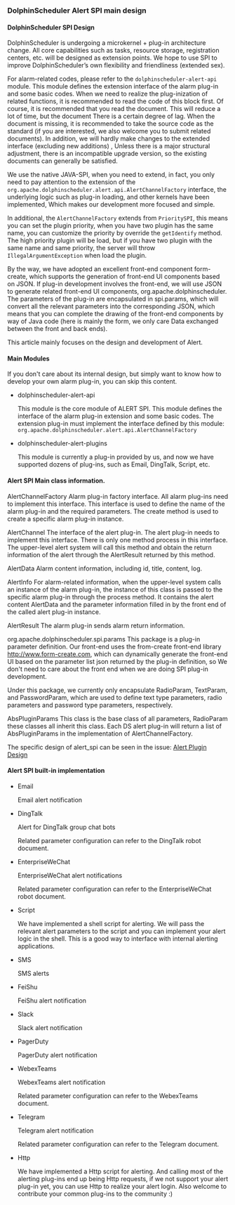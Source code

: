 ### DolphinScheduler Alert SPI main design

#### DolphinScheduler SPI Design

DolphinScheduler is undergoing a microkernel + plug-in architecture change. All core capabilities such as tasks, resource storage, registration centers, etc. will be designed as extension points. We hope to use SPI to improve DolphinScheduler’s own flexibility and friendliness (extended sex).

For alarm-related codes, please refer to the `dolphinscheduler-alert-api` module. This module defines the extension interface of the alarm plug-in and some basic codes. When we need to realize the plug-inization of related functions, it is recommended to read the code of this block first. Of course, it is recommended that you read the document. This will reduce a lot of time, but the document There is a certain degree of lag. When the document is missing, it is recommended to take the source code as the standard (if you are interested, we also welcome you to submit related documents). In addition, we will hardly make changes to the extended interface (excluding new additions) , Unless there is a major structural adjustment, there is an incompatible upgrade version, so the existing documents can generally be satisfied.

We use the native JAVA-SPI, when you need to extend, in fact, you only need to pay attention to the extension of the `org.apache.dolphinscheduler.alert.api.AlertChannelFactory` interface, the underlying logic such as plug-in loading, and other kernels have been implemented, Which makes our development more focused and simple.

In additional, the `AlertChannelFactory` extends from `PrioritySPI`, this means you can set the plugin priority, when you have two plugin has the same name, you can customize the priority by override the `getIdentify` method. The high priority plugin will be load, but if you have two plugin with the same name and same priority, the server will throw `IllegalArgumentException` when load the plugin.

By the way, we have adopted an excellent front-end component form-create, which supports the generation of front-end UI components based on JSON. If plug-in development involves the front-end, we will use JSON to generate related front-end UI components, org.apache.dolphinscheduler. The parameters of the plug-in are encapsulated in spi.params, which will convert all the relevant parameters into the corresponding JSON, which means that you can complete the drawing of the front-end components by way of Java code (here is mainly the form, we only care Data exchanged between the front and back ends).

This article mainly focuses on the design and development of Alert.

#### Main Modules

If you don't care about its internal design, but simply want to know how to develop your own alarm plug-in, you can skip this content.

* dolphinscheduler-alert-api

  This module is the core module of ALERT SPI. This module defines the interface of the alarm plug-in extension and some basic codes. The extension plug-in must implement the interface defined by this module: `org.apache.dolphinscheduler.alert.api.AlertChannelFactory`

* dolphinscheduler-alert-plugins

  This module is currently a plug-in provided by us, and now we have supported dozens of plug-ins, such as Email, DingTalk, Script, etc.

#### Alert SPI Main class information.

AlertChannelFactory
Alarm plug-in factory interface. All alarm plug-ins need to implement this interface. This interface is used to define the name of the alarm plug-in and the required parameters. The create method is used to create a specific alarm plug-in instance.

AlertChannel
The interface of the alert plug-in. The alert plug-in needs to implement this interface. There is only one method process in this interface. The upper-level alert system will call this method and obtain the return information of the alert through the AlertResult returned by this method.

AlertData
Alarm content information, including id, title, content, log.

AlertInfo
For alarm-related information, when the upper-level system calls an instance of the alarm plug-in, the instance of this class is passed to the specific alarm plug-in through the process method. It contains the alert content AlertData and the parameter information filled in by the front end of the called alert plug-in instance.

AlertResult
The alarm plug-in sends alarm return information.

org.apache.dolphinscheduler.spi.params
This package is a plug-in parameter definition. Our front-end uses the from-create front-end library http://www.form-create.com, which can dynamically generate the front-end UI based on the parameter list json returned by the plug-in definition, so We don't need to care about the front end when we are doing SPI plug-in development.

Under this package, we currently only encapsulate RadioParam, TextParam, and PasswordParam, which are used to define text type parameters, radio parameters and password type parameters, respectively.

AbsPluginParams This class is the base class of all parameters, RadioParam these classes all inherit this class. Each DS alert plug-in will return a list of AbsPluginParams in the implementation of AlertChannelFactory.

The specific design of alert_spi can be seen in the issue: [Alert Plugin Design](https://github.com/apache/incubator-dolphinscheduler/issues/3049)

#### Alert SPI built-in implementation

* Email

  Email alert notification

* DingTalk

  Alert for DingTalk group chat bots

  Related parameter configuration can refer to the DingTalk robot document.

* EnterpriseWeChat

  EnterpriseWeChat alert notifications

  Related parameter configuration can refer to the EnterpriseWeChat robot document.

* Script

  We have implemented a shell script for alerting. We will pass the relevant alert parameters to the script and you can implement your alert logic in the shell. This is a good way to interface with internal alerting applications.

* SMS

  SMS alerts

* FeiShu

  FeiShu alert notification

* Slack

  Slack alert notification

* PagerDuty

  PagerDuty alert notification

* WebexTeams

  WebexTeams alert notification

  Related parameter configuration can refer to the WebexTeams document.

* Telegram

  Telegram alert notification

  Related parameter configuration can refer to the Telegram document.

* Http

  We have implemented a Http script for alerting. And calling most of the alerting plug-ins end up being Http requests, if we not support your alert plug-in yet, you can use Http to realize your alert login. Also welcome to contribute your common plug-ins to the community :)

